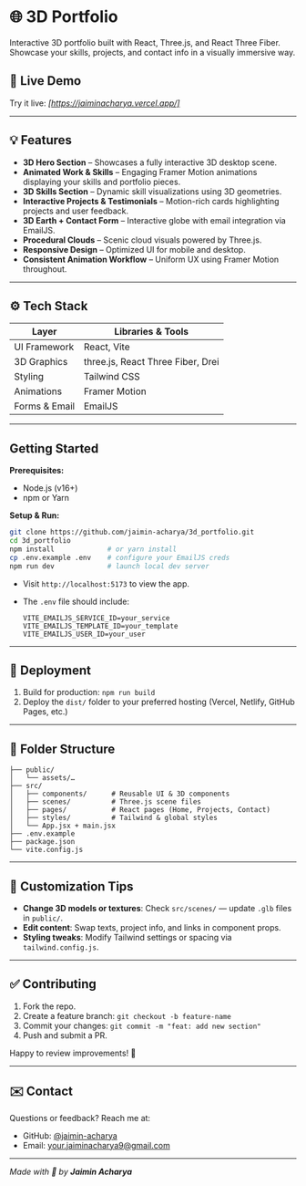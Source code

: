 # 🌐 3D Portfolio

Interactive 3D portfolio built with React, Three.js, and React Three Fiber. Showcase your skills, projects, and contact info in a visually immersive way.

## 🚀 Live Demo
Try it live: *[https://jaiminacharya.vercel.app/]*

---

## 💡 Features

- **3D Hero Section** – Showcases a fully interactive 3D desktop scene.
- **Animated Work & Skills** – Engaging Framer Motion animations displaying your skills and portfolio pieces.
- **3D Skills Section** – Dynamic skill visualizations using 3D geometries.
- **Interactive Projects & Testimonials** – Motion-rich cards highlighting projects and user feedback.
- **3D Earth + Contact Form** – Interactive globe with email integration via EmailJS.
- **Procedural Clouds** – Scenic cloud visuals powered by Three.js.
- **Responsive Design** – Optimized UI for mobile and desktop.
- **Consistent Animation Workflow** – Uniform UX using Framer Motion throughout.

---

## ⚙️ Tech Stack

| Layer         | Libraries & Tools                        |
|---------------|------------------------------------------|
| UI Framework  | React, Vite                              |
| 3D Graphics   | three.js, React Three Fiber, Drei       |
| Styling       | Tailwind CSS                             |
| Animations    | Framer Motion                            |
| Forms & Email | EmailJS                                  |

---

## Getting Started

**Prerequisites:**

- Node.js (v16+)
- npm or Yarn

**Setup & Run:**

```bash
git clone https://github.com/jaimin-acharya/3d_portfolio.git
cd 3d_portfolio
npm install             # or yarn install
cp .env.example .env    # configure your EmailJS creds
npm run dev             # launch local dev server
````

* Visit `http://localhost:5173` to view the app.
* The `.env` file should include:

  ```env
  VITE_EMAILJS_SERVICE_ID=your_service
  VITE_EMAILJS_TEMPLATE_ID=your_template
  VITE_EMAILJS_USER_ID=your_user
  ```

---

## 🔧 Deployment

1. Build for production: `npm run build`
2. Deploy the `dist/` folder to your preferred hosting (Vercel, Netlify, GitHub Pages, etc.)

---

## 🧩 Folder Structure

```text
├── public/
│   └── assets/…
├── src/
│   ├── components/      # Reusable UI & 3D components
│   ├── scenes/          # Three.js scene files
│   ├── pages/           # React pages (Home, Projects, Contact)
│   ├── styles/          # Tailwind & global styles
│   └── App.jsx + main.jsx
├── .env.example
├── package.json
└── vite.config.js
```

---

## 📐 Customization Tips

* **Change 3D models or textures**: Check `src/scenes/` — update `.glb` files in `public/`.
* **Edit content**: Swap texts, project info, and links in component props.
* **Styling tweaks**: Modify Tailwind settings or spacing via `tailwind.config.js`.

---

## ✅ Contributing

1. Fork the repo.
2. Create a feature branch: `git checkout -b feature-name`
3. Commit your changes: `git commit -m "feat: add new section"`
4. Push and submit a PR.

Happy to review improvements! 🎉

---

## ✉️ Contact

Questions or feedback? Reach me at:

* GitHub: [@jaimin-acharya](https://github.com/jaimin-acharya)
* Email: [your.jaiminacharya9@gmail.com](mailto:jaiminacharya9@gmail.com)

---

*Made with 💙 by **Jaimin Acharya***
